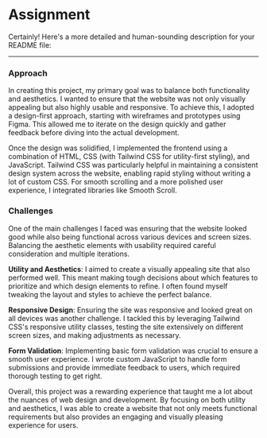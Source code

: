 # Assignment

Certainly! Here's a more detailed and human-sounding description for your README file:

---

### Approach

In creating this project, my primary goal was to balance both functionality and aesthetics. I wanted to ensure that the website was not only visually appealing but also highly usable and responsive. To achieve this, I adopted a design-first approach, starting with wireframes and prototypes using Figma. This allowed me to iterate on the design quickly and gather feedback before diving into the actual development.

Once the design was solidified, I implemented the frontend using a combination of HTML, CSS (with Tailwind CSS for utility-first styling), and JavaScript. Tailwind CSS was particularly helpful in maintaining a consistent design system across the website, enabling rapid styling without writing a lot of custom CSS. For smooth scrolling and a more polished user experience, I integrated libraries like Smooth Scroll.

### Challenges

One of the main challenges I faced was ensuring that the website looked good while also being functional across various devices and screen sizes. Balancing the aesthetic elements with usability required careful consideration and multiple iterations.

**Utility and Aesthetics**: I aimed to create a visually appealing site that also performed well. This meant making tough decisions about which features to prioritize and which design elements to refine. I often found myself tweaking the layout and styles to achieve the perfect balance.

**Responsive Design**: Ensuring the site was responsive and looked great on all devices was another challenge. I tackled this by leveraging Tailwind CSS's responsive utility classes, testing the site extensively on different screen sizes, and making adjustments as necessary.

**Form Validation**: Implementing basic form validation was crucial to ensure a smooth user experience. I wrote custom JavaScript to handle form submissions and provide immediate feedback to users, which required thorough testing to get right.

Overall, this project was a rewarding experience that taught me a lot about the nuances of web design and development. By focusing on both utility and aesthetics, I was able to create a website that not only meets functional requirements but also provides an engaging and visually pleasing experience for users.

